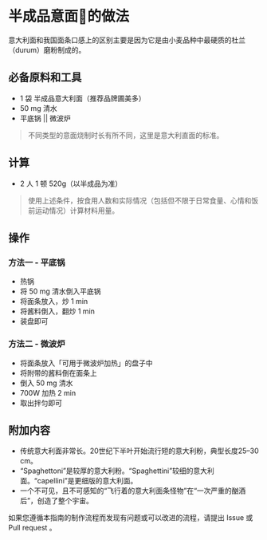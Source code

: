 # 半成品意面🍝的做法

意大利面和我国面条口感上的区别主要是因为它是由小麦品种中最硬质的杜兰（durum）磨粉制成的。

## 必备原料和工具

- 1 袋 半成品意大利面（推荐品牌圃美多）
- 50 mg 清水
- 平底锅 || 微波炉

> 不同类型的意面烧制时长有所不同，这里是意大利直面的标准。

## 计算

- 2 人 1 顿 520g（以半成品为准）

> 使用上述条件，按食用人数和实际情况（包括但不限于日常食量、心情和饭前运动情况）计算材料用量。

## 操作

### 方法一 - 平底锅

- 热锅
- 将 50 mg 清水倒入平底锅
- 将面条放入，炒 1 min
- 将酱料倒入，翻炒 1 min
- 装盘即可

### 方法二 - 微波炉

- 将面条放入「可用于微波炉加热」的盘子中
- 将附带的酱料倒在面条上
- 倒入 50 mg 清水
- 700W 加热 2 min
- 取出拌匀即可

## 附加内容

- 传统意大利面非常长。20世纪下半叶开始流行短的意大利粉，典型长度25–30 cm。
- “Spaghettoni”是较厚的意大利粉。“Spaghettini”较细的意大利面。“capellini”是更细版的意大利面。
- 一个不可见，且不可感知的“飞行着的意大利面条怪物”在“一次严重的酗酒后”，创造了整个宇宙。

如果您遵循本指南的制作流程而发现有问题或可以改进的流程，请提出 Issue 或 Pull request 。
